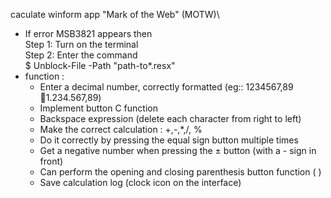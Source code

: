 caculate winform app
"Mark of the Web" (MOTW)\
- If error MSB3821 appears then\
        Step 1: Turn on the terminal\
        Step 2: Enter the command\
        $ Unblock-File -Path "path-to\*.resx"
- function :
    + Enter a decimal number, correctly formatted (eg:: 1234567,89 1.234.567,89)
    + Implement button C function
    + Backspace expression (delete each character from right to left)
    + Make the correct calculation : +,-,*,/, %
    + Do it correctly by pressing the equal sign button multiple times
    + Get a negative number when pressing the ± button (with a - sign in front)
    + Can perform the opening and closing parenthesis button function ( )
    + Save calculation log (clock icon on the interface)
